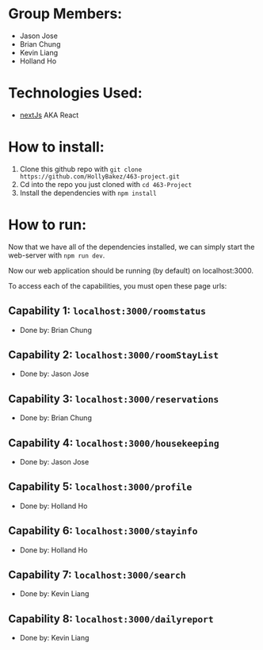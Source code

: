 # Group Members:
* Jason Jose
* Brian Chung
* Kevin Liang
* Holland Ho

# Technologies Used:
* [nextJs](https://nextjs.org/) AKA React

# How to install:
1) Clone this github repo with ```git clone https://github.com/HollyBakez/463-project.git```
2) Cd into the repo you just cloned with ```cd 463-Project```
3) Install the dependencies with ```npm install```

# How to run:
Now that we have all of the dependencies installed, we can simply start the web-server with ```npm run dev```.

Now our web application should be running (by default) on localhost:3000.

To access each of the capabilities, you must open these page urls:

## Capability 1: ```localhost:3000/roomstatus ```
* Done by: Brian Chung
## Capability 2: ```localhost:3000/roomStayList ```
* Done by: Jason Jose
## Capability 3: ```localhost:3000/reservations ```
* Done by: Brian Chung
## Capability 4: ```localhost:3000/housekeeping ```
* Done by: Jason Jose
## Capability 5: ```localhost:3000/profile ```
* Done by: Holland Ho
## Capability 6: ```localhost:3000/stayinfo ```
* Done by: Holland Ho
## Capability 7: ```localhost:3000/search ```
* Done by: Kevin Liang
## Capability 8: ```localhost:3000/dailyreport ```
* Done by: Kevin Liang
